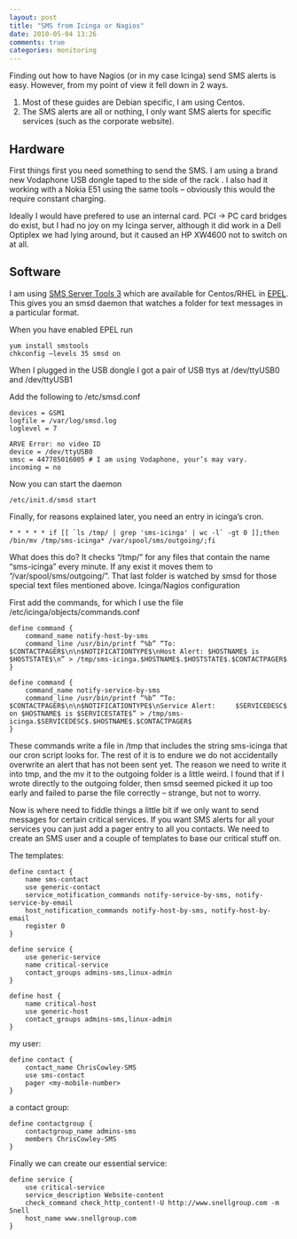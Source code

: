 ```yaml
---
layout: post
title: "SMS from Icinga or Nagios"
date: 2010-05-04 13:26
comments: true
categories: monitoring
---
```



Finding out how to have Nagios (or in my case Icinga) send SMS alerts is easy. However, from my point of view it fell down in 2 ways.

1. Most of these guides are Debian specific, I am using Centos.
1. The SMS alerts are all or nothing, I only want SMS alerts for specific services (such as the corporate website).
<!-- more -->

## Hardware

First things first you need something to send the SMS. I am using a brand new Vodaphone USB dongle taped to the side of the rack . I also had it working with a Nokia E51 using the same tools – obviously this would the require constant charging.

Ideally I would have prefered to use an internal card. PCI -> PC card bridges do exist, but I had no joy on my Icinga server, although it did work in a Dell Optiplex we had lying around, but it caused an HP XW4600 not to switch on at all.

## Software

I am using <a href="http://smstools3.kekekasvi.com/" target="_blank">SMS Server Tools 3</a> which are available for Centos/RHEL in <a href="https://fedoraproject.org/wiki/EPEL" target="_blank">EPEL</a>. This gives you an smsd daemon that watches a folder for text messages in a particular format.

When you have enabled EPEL run
```
yum install smstools
chkconfig –levels 35 smsd on
```

When I plugged in the USB dongle I got a pair of USB ttys at /dev/ttyUSB0 and /dev/ttyUSB1

Add the following to /etc/smsd.conf
```
devices = GSM1
logfile = /var/log/smsd.log
loglevel = 7

ARVE Error: no video ID
device = /dev/ttyUSB0
smsc = 447785016005 # I am using Vodaphone, your’s may vary.
incoming = no
```
Now you can start the daemon

    /etc/init.d/smsd start

Finally, for reasons explained later, you need an entry in icinga’s cron.
```
* * * * * if [[ `ls /tmp/ | grep 'sms-icinga' | wc -l` -gt 0 ]];then /bin/mv /tmp/sms-icinga* /var/spool/sms/outgoing/;fi
```

What does this do? It checks “/tmp/” for any files that contain the name “sms-icinga” every minute. If any exist it moves them to “/var/spool/sms/outgoing/”. That last folder is watched by smsd for those special text files mentioned above.
Icinga/Nagios configuration

First add the commands, for which I use the file /etc/icinga/objects/commands.conf
```
define command {
    command_name notify-host-by-sms
    command_line /usr/bin/printf “%b” “To: $CONTACTPAGER$\n\n$NOTIFICATIONTYPE$\nHost Alert: $HOSTNAME$ is $HOSTSTATE$\n” > /tmp/sms-icinga.$HOSTNAME$.$HOSTSTATE$.$CONTACTPAGER$
}

define command {
    command_name notify-service-by-sms
    command_line /usr/bin/printf “%b” “To: $CONTACTPAGER$\n\n$NOTIFICATIONTYPE$\nService Alert:     $SERVICEDESC$ on $HOSTNAME$ is $SERVICESTATE$” > /tmp/sms-icinga.$SERVICEDESC$.$HOSTNAME$.$CONTACTPAGER$
}
```
These commands write a file in /tmp that includes the string sms-icinga that our cron script looks for. The rest of it is to endure we do not accidentally overwrite an alert that has not been sent yet. The reason we need to write it into tmp, and the mv it to the outgoing folder is a little weird. I found that if I wrote directly to the outgoing folder, then smsd seemed picked it up too early and failed to parse the file correctly – strange, but not to worry.

Now is where need to fiddle things a little bit if we only want to send messages for certain critical services. If you want SMS alerts for all your services you can just add a pager entry to all you contacts. We need to create an SMS user and a couple of templates to base our critical stuff on.

The templates:
```
define contact {
    name sms-contact
    use generic-contact
    service_notification_commands notify-service-by-sms, notify-service-by-email
    host_notification_commands notify-host-by-sms, notify-host-by-email
    register 0
}

define service {
    use generic-service
    name critical-service
    contact_groups admins-sms,linux-admin
}

define host {
    name critical-host
    use generic-host
    contact_groups admins-sms,linux-admin
}
```
my user:
```
define contact {
    contact_name ChrisCowley-SMS
    use sms-contact
    pager <my-mobile-number>
}
```
a contact group:
```
define contactgroup {
    contactgroup_name admins-sms
    members ChrisCowley-SMS
}
```

Finally we can create our essential service:

```
define service {
    use critical-service
    service_description Website-content
    check_command check_http_content!-U http://www.snellgroup.com -m Snell
    host_name www.snellgroup.com
}
```

